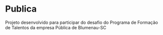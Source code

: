 # Publica
Projeto desenvolvido para participar do desafio do Programa de Formação de Talentos da empresa Pública de Blumenau-SC
